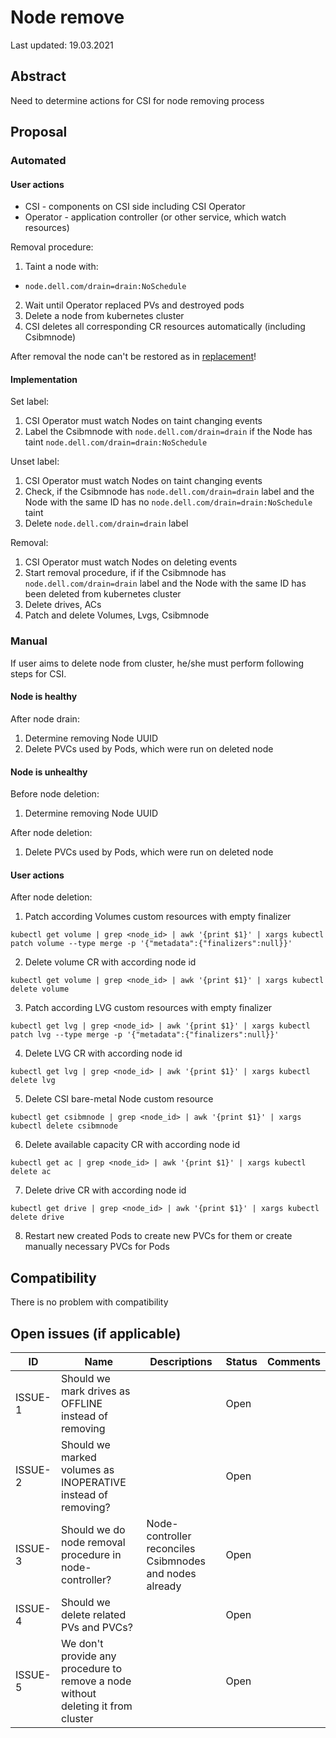 # Node remove

Last updated: 19.03.2021

## Abstract

Need to determine actions for CSI for node removing process

## Proposal

### Automated

#### User actions

- CSI - components on CSI side including CSI Operator
- Operator - application controller (or other service, which watch resources)

Removal procedure:
1. Taint a node with:
- `node.dell.com/drain=drain:NoSchedule`
2. Wait until Operator replaced PVs and destroyed pods
3. Delete a node from kubernetes cluster
4. CSI deletes all corresponding CR resources automatically (including Csibmnode)

After removal the node can't be restored as in [replacement](https://github.com/dell/csi-baremetal/blob/master/docs/proposals/node-replacement.md)!

#### Implementation

Set label:
1. CSI Operator must watch Nodes on taint changing events
2. Label the Csibmnode with `node.dell.com/drain=drain` if the Node has taint `node.dell.com/drain=drain:NoSchedule`

Unset label:
1. CSI Operator must watch Nodes on taint changing events
2. Check, if the Csibmnode has `node.dell.com/drain=drain` label and the Node with the same ID has no `node.dell.com/drain=drain:NoSchedule` taint
3. Delete `node.dell.com/drain=drain` label

Removal:
1. CSI Operator must watch Nodes on deleting events
2. Start removal procedure, if if the Csibmnode has `node.dell.com/drain=drain` label and the Node with the same ID has been deleted from kubernetes cluster
3. Delete drives, ACs
4. Patch and delete Volumes, Lvgs, Csibmnode

### Manual

If user aims to delete node from cluster, he/she must perform following steps for CSI. 

#### Node is healthy

After node drain:
1) Determine removing Node UUID
2) Delete PVCs used by Pods, which were run on deleted node

#### Node is unhealthy

Before node deletion:
1) Determine removing Node UUID

After node deletion:
1) Delete PVCs used by Pods, which were run on deleted node

#### User actions
After node deletion:
1) Patch according Volumes custom resources with empty finalizer
```
kubectl get volume | grep <node_id> | awk '{print $1}' | xargs kubectl patch volume --type merge -p '{"metadata":{"finalizers":null}}'
```
2) Delete volume CR with according node id
```
kubectl get volume | grep <node_id> | awk '{print $1}' | xargs kubectl delete volume
```
3) Patch according LVG custom resources with empty finalizer
```
kubectl get lvg | grep <node_id> | awk '{print $1}' | xargs kubectl patch lvg --type merge -p '{"metadata":{"finalizers":null}}'
```
4) Delete LVG CR with according node id
```
kubectl get lvg | grep <node_id> | awk '{print $1}' | xargs kubectl delete lvg
```
5) Delete CSI bare-metal Node custom resource
``` 
kubectl get csibmnode | grep <node_id> | awk '{print $1}' | xargs kubectl delete csibmnode
```
6) Delete available capacity CR with according node id
``` 
kubectl get ac | grep <node_id> | awk '{print $1}' | xargs kubectl delete ac
```
7) Delete drive CR with according node id 
``` 
kubectl get drive | grep <node_id> | awk '{print $1}' | xargs kubectl delete drive
```
8) Restart new created Pods to create new PVCs for them or create manually necessary PVCs for Pods

## Compatibility

There is no problem with compatibility

## Open issues (if applicable)

ID | Name | Descriptions | Status | Comments
---| -----| -------------| ------ | --------
ISSUE-1 | Should we mark drives as OFFLINE instead of removing  |  | Open  |   
ISSUE-2 | Should we marked volumes as INOPERATIVE instead of removing?  |  | Open  |
ISSUE-3 | Should we do node removal procedure in node-controller? | Node-controller reconciles Csibmnodes and nodes already | Open |
ISSUE-4 | Should we delete related PVs and PVCs? |  | Open  |
ISSUE-5 | We don't provide any procedure to remove a node without deleting it from cluster |  | Open |
